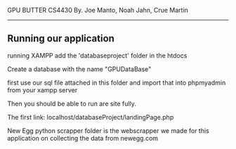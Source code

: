 GPU BUTTER CS4430 
By. Joe Manto, Noah Jahn, Crue Martin

-----------------------
Running our application
-----------------------

running XAMPP add the 'databaseproject' folder in the htdocs

Create a database with the name "GPUDataBase"

first use our sql file attached in this folder and import that into phpmyadmin from your xampp server

Then you should be able to run are site fully.

The first link: localhost/databaseProject/landingPage.php 


New Egg python scrapper folder is the webscrapper we made for this application on collecting the data from newegg.com